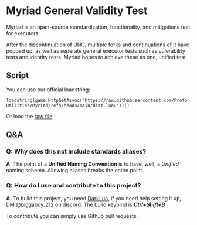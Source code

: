 # Myriad General Validity Test

Myriad is an open-source standardization, functionality, and mitigations test for executors.

After the discontinuation of [UNC](https://github.com/unified-naming-convention/NamingStandard), multiple forks and continuations of it have popped up, as well as seperate general executor tests such as vulerability tests and identity tests. Myriad hopes to achieve these as one, unified test.

## Script

You can use our official loadstring:

```luau
loadstring(game:HttpGetAsync("https://raw.githubusercontent.com/Proton-Utilities/Myriad/refs/heads/main/dist.luau"))()
```

Or load the [raw file](dist.luau)

## Q&A

### **Q:** Why does this not include standards aliases?

**A:** The point of a **Unified Naming Convention** is to have, well, a *Unified* naming scheme. Allowing aliases breaks the entire point.

### **Q:** How do I use and contribute to this project?

**A:** To build this project, you need [DarkLua](https://github.com/seaofvoices/darklua), if you need help setting it up, DM @biggaboy_212 on discord. The build keybind is ***Ctrl+Shift+B***

To contribute you can simply use Github pull requests.
